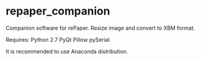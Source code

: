 # repaper_companion
Companion software for rePaper. Resize image and convert to XBM format.

Requires:
Python 2.7
PyQt
Pillow
pySerial

It is recommended to use Anaconda distribution.
